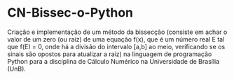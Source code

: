 # CN-Bissec-o-Python
Criação e implementação de um método da bissecção (consiste em achar o valor de um zero (ou raiz) de uma equação f(x), que é um número real E tal que f(E) = 0, onde há a divisão do intervalo [a,b] ao meio, verificando se os sinais são opostos para atualizar a raiz) na linguagem de programação Python para a disciplina de Cálculo Numérico na Universidade de Brasília (UnB).
